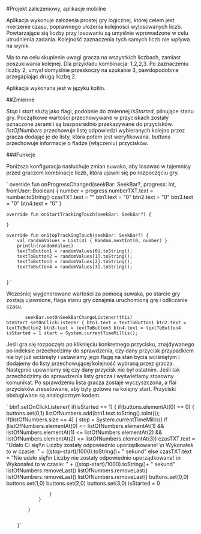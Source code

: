 #Projekt zaliczeniowy, aplikacje mobilne

Aplikacja wykonuje założenia prostej gry logicznej, której
celem jest mierzenie czasu, poprawnego ułożenia kolejności
wylosowanych liczb. Powtarzające się liczby przy losowaniu
są umyślnie wprowadzone w celu utrudnienia zadania. Kolejność
zaznaczenia tych samych liczb nie wpływa na wynik.

Ma to na celu skupienie uwagi gracza na wszystkich liczbach,
zamiast poszukiwania kolejnej. Dla przykładu kombinacja: 1,2,2,3.
Po zaznaczeniu liczby 2, umysł domyślnie przeskoczy na szukanie 3,
pawdopodobnie przegapiając drugą liczbę 2.

Aplikacja wykonana jest w języku kotlin.

##Zmienne

*Stop* i *start* służą jako flagi, podobnie do zmiennej *isStarted*, pilnujące stanu gry.
Początkowe wartości przechowywane w przyciskach zostały oznaczone zerami i są bezpośrednio
przekazywane do przycisków. *listOfNumbers* przechowuje listę odpowiedzi wybieranych kolejno
przez gracza dodając je do listy, która potem jest weryfikowana. *buttons* przechowuje informacje
o fladze (włączeniu) przycisków.

###Funkcje

Poniższa konfiguracja nasłuchuje zmian suwaka, aby losowac w tajemnicy przed graczem
kombinacje liczb, która ujawni się po rozpoczęciu gry.

`    override fun onProgressChanged(seekBar: SeekBar?, progress: Int, fromUser: Boolean) {
        number = progress
        numberTXT.text = number.toString()
        czasTXT.text = ""
        btn1.text = "0"
        btn2.text = "0"
        btn3.text = "0"
        btn4.text = "0"
    }

    override fun onStartTrackingTouch(seekBar: SeekBar?) {

    }

    override fun onStopTrackingTouch(seekBar: SeekBar?) {
        val randomValues = List(4) { Random.nextInt(0, number) }
        println(randomValues)
        textToButton1 = randomValues[0].toString();
        textToButton2 = randomValues[1].toString();
        textToButton3 = randomValues[2].toString();
        textToButton4 = randomValues[3].toString();


    }`

Wcześniej wygenerowane wartości za pomocą suwaka, po starcie gry zostają ujawnione, flaga stanu gry
oznajmia uruchomioną grę i odliczanie czasu.

`       seekBar.setOnSeekBarChangeListener(this)
        btnStart.setOnClickListener {
            btn1.text = textToButton1
            btn2.text = textToButton2
            btn3.text = textToButton3
            btn4.text = textToButton4
            isStarted = 1
            start = System.currentTimeMillis();`

Jeśli gra się rozpoczęła po kliknięciu konkretnego przycisku, znajdywanego po indeksie przechodzimy do
sprawdzenia, czy dany przycisk przypadkiem nie był już wciśnięty i ustawiamy jego flagę na stan bycia
wciśniętym i dodajemy do listy przechowującej kolejność wybraną przez gracza. Następnie upewniamy się
czy dany przycisk nie był ostatnim. Jeśli tak przechodzimy do sprawdzenia listy gracza i wyświetlamy
stosowny komunikat. Po sprawdzeniu lista gracza zostaje wyczyszczona, a flai przycisków zresetowane,
aby były gotowe na kolejny start. Przyciski obsługiwane są analogicznym kodem.

`       btn1.setOnClickListener{
            if(isStarted == 1)
            {
                if(buttons.elementAt(0) == 0)
                {
                    buttons.set(0,1)
                    listOfNumbers.add(btn1.text.toString().toInt());
                    if(listOfNumbers.size == 4)
                    {
                        stop = System.currentTimeMillis()
                        if (listOfNumbers.elementAt(0) <= listOfNumbers.elementAt(1) && listOfNumbers.elementAt(1) <= listOfNumbers.elementAt(2) && listOfNumbers.elementAt(2) <= listOfNumbers.elementAt(3))
                            czasTXT.text = "Udało Ci się!\n Liczby zostały odpowiednio uporządkowane! \n Wykonałeś to w czasie: " + ((stop-start)/1000).toString()+ " sekund"
                        else
                            czasTXT.text = "Nie udało się!\n Liczby nie zostały odpowiednio uporządkowane! \n Wykonałeś to w czasie: " + ((stop-start)/1000).toString()+ " sekund"
                        listOfNumbers.removeLast()
                        listOfNumbers.removeLast()
                        listOfNumbers.removeLast()
                        listOfNumbers.removeLast()
                        buttons.set(0,0)
                        buttons.set(1,0)
                        buttons.set(2,0)
                        buttons.set(3,0)
                        isStarted = 0

                    }
                }

            }


        }`
